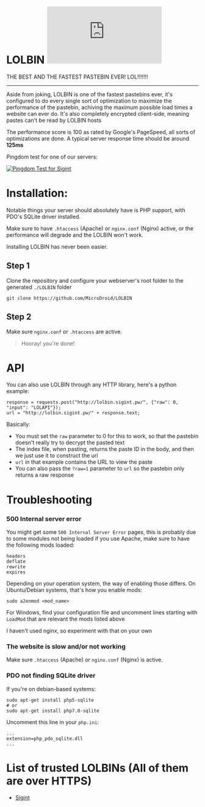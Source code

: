 # LOLBIN [![Snippets Count](https://codebottle.io/api/v1/embed/searchbadge.php?keywords=%22LOLBIN%22&language=null)](https://codebottle.io/?q=%22LOLBIN%22)

THE BEST AND THE FASTEST PASTEBIN EVER! LOL!!!!!!!

-------

Aside from joking, LOLBIN is one of the fastest pastebins ever, it's configured to do every single sort of optimization to maximize the performance of the pastebin, achiving the maximum possible load times a website can ever do. It's also completely encrypted client-side, meaning pastes can't be read by LOLBIN hosts

The performance score is 100 as rated by Google's PageSpeed, all sorts of optimizations are done. A typical server response time should be around **125ms**

Pingdom test for one of our servers:

[![Pingdom Test for Sigint](https://i.imgur.com/Zd774oM.png)](https://tools.pingdom.com/)

# Installation:

Notable things your server should absolutely have is PHP support, with PDO's SQLite driver installed.

Make sure to have `.htaccess` (Apache) or `nginx.conf` (Nginx) active, or the performance will degrade and the LOLBIN won't work.

Installing LOLBIN has never been easier.


## Step 1

Clone the repository and configure your webserver's root folder to the generated `./LOLBIN` folder

```
git clone https://github.com/MicroDroid/LOLBIN
```

## Step 2

Make sure `nginx.conf` or `.htaccess` are active.

> Hooray! you're done!

# API

You can also use LOLBIN through any HTTP library, here's a python example:

```
response = requests.post("http://lolbin.sigint.pw/", {"raw": 0, "input": "LOLAPI"});
url = "http://lolbin.sigint.pw/" + response.text;
```

Basically:

 - You must set the `raw` parameter to 0 for this to work, so that the pastebin doesn't really try to decrypt the pasted text
 - The index file, when pasting, returns the paste ID in the body, and then we just use it to construct the url
 - `url` in that example contains the URL to view the paste
 - You can also pass the `?raw=1` parameter to `url` so the pastebin only returns a raw response

# Troubleshooting

### 500 Internal server error

You might get some `500 Internal Server Error` pages, this is probably due to some modules not being loaded if you use Apache, make sure to have the following mods loaded:

```
headers
deflate
rewrite
expires
```

Depending on your operation system, the way of enabling those differs. On Ubuntu/Debian systems, that's how you enable mods:

```
sudo a2enmod <mod_name>
```
 For Windows, find your configuration file and uncomment lines starting with `LoadMod` that are relevant the mods listed above


I haven't used nginx, so experiment with that on your own

### The website is slow and/or not working

Make sure `.htaccess` (Apache) or `nginx.conf` (Nginx) is active.

### PDO not finding SQLite driver

If you're on debian-based systems:

```
sudo apt-get install php5-sqlite
# or
sudo apt-get install php7.0-sqlite
```

Uncomment this line in your `php.ini`:

```
...
extension=php_pdo_sqlite.dll
...
```

# List of trusted LOLBINs (All of them are over HTTPS)

 - [Sigint](https://lolbin.sigint.pw/)